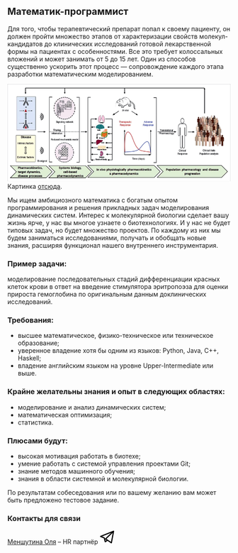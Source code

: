 ## Математик-программист

Для того, чтобы терапевтический препарат попал к своему пациенту, он должен пройти множество этапов от характеризации свойств молекул-кандидатов до клинических исследований готовой лекарственной формы на пациентах с особенностями. Все это требует колоссальных вложений и может занимать от 5 до 15 лет. Один из способов существенно ускорить этот процесс — сопровождение каждого этапа разработки математическим моделированием.

![Этапы моделирования](/img/pkpd.png)
Картинка [отсюда](https://www.ncbi.nlm.nih.gov/pubmed/27661132).

Мы ищем амбициозного математика с богатым опытом программирования и решения прикладных задач моделирования динамических систем. Интерес к молекулярной биологии сделает вашу жизнь ярче, у нас вы многое узнаете о биотехнологиях. И у нас не будет типовых задач, но будет множество проектов. По каждому из них мы будем заниматься исследованиями, получать и обобщать новые знания, расширяя функционал нашего внутреннего инструментария.


### Пример задачи:
моделирование последовательных стадий дифференциации красных клеток крови в ответ на введение стимулятора эритропоэза для оценки прироста гемоглобина по оригинальным данным доклинических исследований.


### Требования:
- высшее математическое, физико-техническое или техническое образование;
- уверенное владение хотя бы одним из языков: Python, Java, C++, Haskell;
- владение английским языком на уровне Upper-Intermediate или выше.

### Крайне желательны знания и опыт в следующих областях:
- моделирование и анализ динамических систем;
- математическая оптимизация;
- статистика.

### Плюсами будут:
- высокая мотивация работать в биотехе;
- умение работать с системой управления проектами Git;
- знание методов машинного обучения;
- знания в области системной и молекулярной биологии.

По результатам собеседования или по вашему желанию вам может быть предложено тестовое задание.

### Контакты для связи
[Меншутина Оля](mailto:menshutina@biocad.ru) – HR партнёр [ ![@Mensh](/img/telegram.png) ](https://telegram.me/Mensh)
